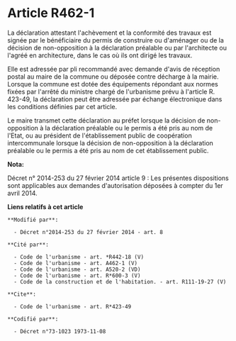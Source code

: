 # Article R462-1

La déclaration attestant l'achèvement et la conformité des travaux est signée par le bénéficiaire du permis de construire ou
d'aménager ou de la décision de non-opposition à la déclaration préalable ou par l'architecte ou l'agréé en architecture,
dans le cas où ils ont dirigé les travaux. 

Elle est adressée par pli recommandé avec demande d'avis de réception postal au maire de la commune ou déposée contre
décharge à la mairie. Lorsque la commune est dotée des équipements répondant aux normes fixées par l'arrêté du ministre
chargé de l'urbanisme prévu à l'article R. 423-49, la déclaration peut être adressée par échange électronique dans les
conditions définies par cet article. 

Le maire transmet cette déclaration au préfet lorsque la décision de non-opposition à la déclaration préalable ou le permis a
été pris au nom de l'Etat, ou au président de l'établissement public de coopération intercommunale lorsque la décision de
non-opposition à la déclaration préalable ou le permis a été pris au nom de cet établissement public.

**Nota:**

Décret n° 2014-253 du 27 février 2014 article 9 : Les présentes dispositions sont applicables aux demandes d'autorisation
déposées à compter du 1er avril 2014.

**Liens relatifs à cet article**

	**Modifié par**:

	  - Décret n°2014-253 du 27 février 2014 - art. 8

	**Cité par**:

	  - Code de l'urbanisme - art. *R442-18 (V)
	  - Code de l'urbanisme - art. A462-1 (V)
	  - Code de l'urbanisme - art. A520-2 (VD)
	  - Code de l'urbanisme - art. R*600-3 (V)
	  - Code de la construction et de l'habitation. - art. R111-19-27 (V)

	**Cite**:

	  - Code de l'urbanisme - art. R*423-49

	**Codifié par**:

	  - Décret n°73-1023 1973-11-08
